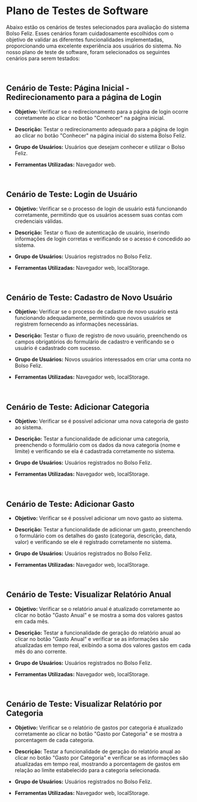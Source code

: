 # Plano de Testes de Software

Abaixo estão os cenários de testes selecionados para avaliação do sistema Bolso Feliz. Esses cenários foram cuidadosamente escolhidos com o objetivo de validar as diferentes funcionalidades implementadas, proporcionando uma excelente experiência aos usuários do sistema. No nosso plano de teste de software, foram selecionados os seguintes cenários para serem testados:
 
 <br>
 
 ## Cenário de Teste: Página Inicial - Redirecionamento para a página de Login

- **Objetivo:** Verificar se o redirecionamento para a página de login ocorre corretamente ao clicar no botão "Conhecer" na página inicial.

- **Descrição:** Testar o redirecionamento adequado para a página de login ao clicar no botão "Conhecer" na página inicial do sistema Bolso Feliz.

- **Grupo de Usuários:** Usuários que desejam conhecer e utilizar o Bolso Feliz.

- **Ferramentas Utilizadas:** Navegador web.

<br>

## Cenário de Teste: Login de Usuário

- **Objetivo:** Verificar se o processo de login de usuário está funcionando corretamente, permitindo que os usuários acessem suas contas com credenciais válidas.

- **Descrição:** Testar o fluxo de autenticação de usuário, inserindo informações de login corretas e verificando se o acesso é concedido ao sistema.

- **Grupo de Usuários:** Usuários registrados no Bolso Feliz.

- **Ferramentas Utilizadas:** Navegador web, localStorage.

<br>

## Cenário de Teste: Cadastro de Novo Usuário


- **Objetivo:** Verificar se o processo de cadastro de novo usuário está funcionando adequadamente, permitindo que novos usuários se registrem fornecendo as informações necessárias.

- **Descrição:** Testar o fluxo de registro de novo usuário, preenchendo os campos obrigatórios do formulário de cadastro e verificando se o usuário é cadastrado com sucesso.

- **Grupo de Usuários:** Novos usuários interessados em criar uma conta no Bolso Feliz.

- **Ferramentas Utilizadas:** Navegador web, localStorage.

<br>

## Cenário de Teste: Adicionar Categoria

- **Objetivo:** Verificar se é possível adicionar uma nova categoria de gasto ao sistema.

- **Descrição:** Testar a funcionalidade de adicionar uma categoria, preenchendo o formulário com os dados da nova categoria (nome e limite) e verificando se ela é cadastrada corretamente no sistema.

- **Grupo de Usuários:** Usuários registrados no Bolso Feliz.

- **Ferramentas Utilizadas:** Navegador web, localStorage.

<br>

## Cenário de Teste: Adicionar Gasto


- **Objetivo:** Verificar se é possível adicionar um novo gasto ao sistema.

- **Descrição:** Testar a funcionalidade de adicionar um gasto, preenchendo o formulário com os detalhes do gasto (categoria, descrição, data, valor) e verificando se ele é registrado corretamente no sistema.

- **Grupo de Usuários:** Usuários registrados no Bolso Feliz.

- **Ferramentas Utilizadas:** Navegador web, localStorage.

<br>

## Cenário de Teste: Visualizar Relatório Anual

- **Objetivo:** Verificar se o relatório anual é atualizado corretamente ao clicar no botão "Gasto Anual" e se mostra a soma dos valores gastos em cada mês.

- **Descrição:** Testar a funcionalidade de geração do relatório anual ao clicar no botão "Gasto Anual" e verificar se as informações são atualizadas em tempo real, exibindo a soma dos valores gastos em cada mês do ano corrente.

- **Grupo de Usuários:** Usuários registrados no Bolso Feliz.

- **Ferramentas Utilizadas:** Navegador web, localStorage.

<br>

## Cenário de Teste: Visualizar Relatório por Categoria

- **Objetivo:** Verificar se o relatório de gastos por categoria é atualizado corretamente ao clicar no botão "Gasto por Categoria" e se mostra a porcentagem de cada categoria.

- **Descrição:** Testar a funcionalidade de geração do relatório anual ao clicar no botão "Gasto por Categoria" e verificar se as informações são atualizadas em tempo real, mostrando a porcentagem de gastos em relação ao limite estabelecido para a categoria selecionada.

- **Grupo de Usuários:** Usuários registrados no Bolso Feliz.

- **Ferramentas Utilizadas:** Navegador web, localStorage.
